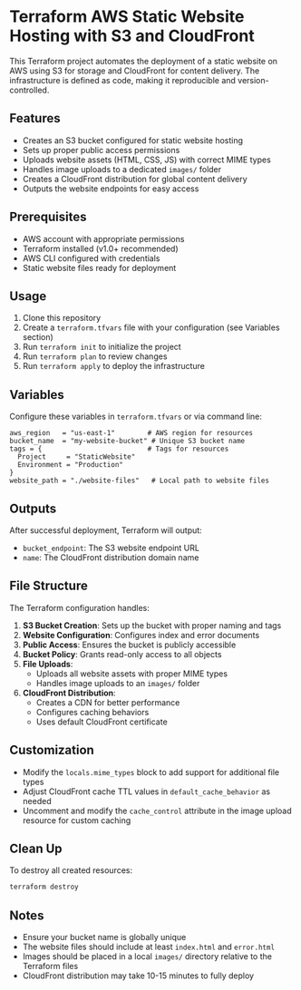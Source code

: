 # Terraform AWS Static Website Hosting with S3 and CloudFront

This Terraform project automates the deployment of a static website on AWS using S3 for storage and CloudFront for content delivery. The infrastructure is defined as code, making it reproducible and version-controlled.

## Features

- Creates an S3 bucket configured for static website hosting
- Sets up proper public access permissions
- Uploads website assets (HTML, CSS, JS) with correct MIME types
- Handles image uploads to a dedicated `images/` folder
- Creates a CloudFront distribution for global content delivery
- Outputs the website endpoints for easy access

## Prerequisites

- AWS account with appropriate permissions
- Terraform installed (v1.0+ recommended)
- AWS CLI configured with credentials
- Static website files ready for deployment

## Usage

1. Clone this repository
2. Create a `terraform.tfvars` file with your configuration (see Variables section)
3. Run `terraform init` to initialize the project
4. Run `terraform plan` to review changes
5. Run `terraform apply` to deploy the infrastructure

## Variables

Configure these variables in `terraform.tfvars` or via command line:

```hcl
aws_region   = "us-east-1"        # AWS region for resources
bucket_name  = "my-website-bucket" # Unique S3 bucket name
tags = {                          # Tags for resources
  Project     = "StaticWebsite"
  Environment = "Production"
}
website_path = "./website-files"   # Local path to website files
```

## Outputs

After successful deployment, Terraform will output:

- `bucket_endpoint`: The S3 website endpoint URL
- `name`: The CloudFront distribution domain name

## File Structure

The Terraform configuration handles:

1. **S3 Bucket Creation**: Sets up the bucket with proper naming and tags
2. **Website Configuration**: Configures index and error documents
3. **Public Access**: Ensures the bucket is publicly accessible
4. **Bucket Policy**: Grants read-only access to all objects
5. **File Uploads**:
   - Uploads all website assets with proper MIME types
   - Handles image uploads to an `images/` folder
6. **CloudFront Distribution**:
   - Creates a CDN for better performance
   - Configures caching behaviors
   - Uses default CloudFront certificate

## Customization

- Modify the `locals.mime_types` block to add support for additional file types
- Adjust CloudFront cache TTL values in `default_cache_behavior` as needed
- Uncomment and modify the `cache_control` attribute in the image upload resource for custom caching

## Clean Up

To destroy all created resources:

```bash
terraform destroy
```

## Notes

- Ensure your bucket name is globally unique
- The website files should include at least `index.html` and `error.html`
- Images should be placed in a local `images/` directory relative to the Terraform files
- CloudFront distribution may take 10-15 minutes to fully deploy